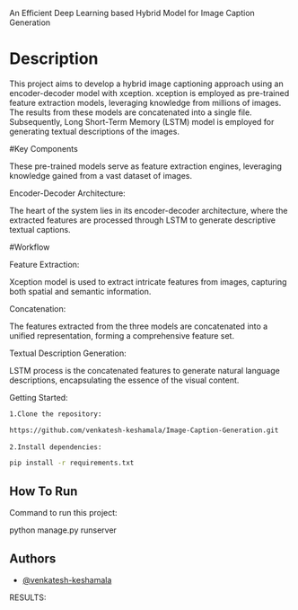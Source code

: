 An Efficient Deep Learning based Hybrid Model for
Image Caption Generation


# Description

This project aims to develop a hybrid image captioning approach using an encoder-decoder model with xception. xception is employed as pre-trained feature extraction models, leveraging knowledge from millions of images. The results from these models are concatenated into a single file. Subsequently, Long Short-Term Memory (LSTM) model is employed for generating textual descriptions of the images.

#Key Components


These pre-trained models serve as feature extraction engines, leveraging knowledge gained from a vast dataset of images.

Encoder-Decoder Architecture:

The heart of the system lies in its encoder-decoder architecture, where the extracted features are processed through LSTM to generate descriptive textual captions.

#Workflow

Feature Extraction:

Xception model is used to extract intricate features from images, capturing both spatial and semantic information.

Concatenation:

The features extracted from the three models are concatenated into a unified representation, forming a comprehensive feature set.

Textual Description Generation:

LSTM process is the concatenated features to generate natural language descriptions, encapsulating the essence of the visual content.

Getting Started:

```bash
1.Clone the repository:

https://github.com/venkatesh-keshamala/Image-Caption-Generation.git
 
2.Install dependencies:

pip install -r requirements.txt

```
    
## How To Run
Command to run this project:

python manage.py runserver
## Authors

- [@venkatesh-keshamala](https://www.github.com/venkatesh-keshamala)




RESULTS:
